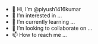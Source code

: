 - 👋 Hi, I’m @piyush1416kumar
- 👀 I’m interested in ...
- 🌱 I’m currently learning ...
- 💞️ I’m looking to collaborate on ...
- 📫 How to reach me ...

<!---
piyush1416kumar/piyush1416kumar is a ✨ special ✨ repository because its `README.md` (this file) appears on your GitHub profile.
You can click the Preview link to take a look at your changes.
--->
